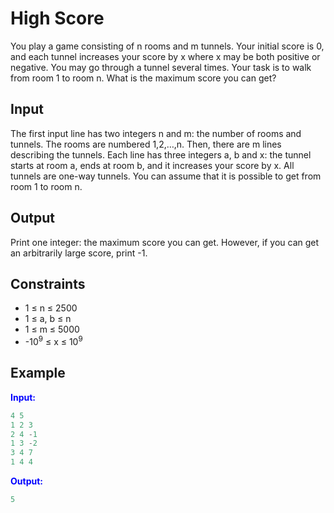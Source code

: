 # High Score

You play a game consisting of n rooms and m tunnels. Your initial score is 0, and each tunnel increases your score by x where x may be both positive or negative. You may go through a tunnel several times.
Your task is to walk from room 1 to room n. What is the maximum score you can get?  

## Input  
The first input line has two integers n and m: the number of rooms and tunnels. The rooms are numbered 1,2,&hellip;,n.
Then, there are m lines describing the tunnels. Each line has three integers a, b and x: the tunnel starts at room a, ends at room b, and it increases your score by x. All tunnels are one-way tunnels.
You can assume that it is possible to get from room 1 to room n. 

## Output
Print one integer: the maximum score you can get. However, if you can get an arbitrarily large score, print -1.

## Constraints

- 1 &le; n &le; 2500
- 1 &le; a, b &le; n
- 1 &le; m &le; 5000
- -10<sup>9</sup> &le; x &le; 10<sup>9</sup>

## Example
<font color="blue">**Input:**</font>
```c++
4 5
1 2 3
2 4 -1
1 3 -2
3 4 7
1 4 4
```
<font color="blue">**Output:**</font>
```c++
5
``` 
